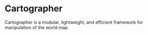 # Cartographer

Cartographer is a modular, lightweight, and efficient framework for manipulation of the world map.
